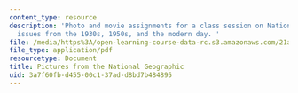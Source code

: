 ```yaml
---
content_type: resource
description: 'Photo and movie assignments for a class session on National Geographic
  issues from the 1930s, 1950s, and the modern day. '
file: /media/https%3A/open-learning-course-data-rc.s3.amazonaws.com/21a-348-photography-and-truth-spring-2008/3a7f60fbd45500c137add8bd7b484895_MIT21A_348S08_natgeo.pdf
file_type: application/pdf
resourcetype: Document
title: Pictures from the National Geographic
uid: 3a7f60fb-d455-00c1-37ad-d8bd7b484895
---
```

